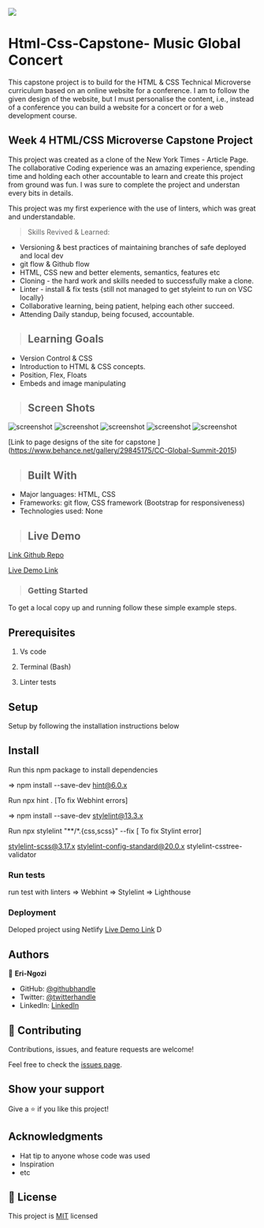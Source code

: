 ![](https://img.shields.io/badge/Microverse-blueviolet)

# Html-Css-Capstone- Music Global Concert

This capstone project is to build for the HTML &amp; CSS Technical Microverse curriculum based on an online website for a conference. I am to follow the given design of the website, but I must personalise the content, i.e., instead of a conference you can build a website for a concert or for a web development course.

## Week 4  HTML/CSS  Microverse Capstone Project

This project was created as a clone of the New York Times - Article Page.
The collaborative Coding experience was an amazing experience, spending time and holding each other accountable  to learn and  create this project from ground was fun. I was sure to complete the project and understan every bits in details.

This project was my  first experience with the use of linters, which was great and understandable.

>Skills Revived & Learned:

- Versioning & best practices of maintaining branches of safe deployed and local dev
- git flow & Github flow
- HTML, CSS new and better elements, semantics, features etc
- Cloning - the hard work and skills needed to successfully make a clone.
- Linter - install & fix tests {still not managed to get styleint to run on VSC locally}
- Collaborative learning, being patient, helping each other succeed.
- Attending Daily standup, being focused, accountable.

>## Learning Goals

- Version Control & CSS
- Introduction to HTML & CSS concepts.
- Position, Flex, Floats
- Embeds and image manipulating
  
>## Screen Shots

![screenshot](./assets/img/Capture.jpg)
![screenshot](./assets/img/p1.JPG)
![screenshot](./assets/img/p2.JPG)
![screenshot](./assets/img/s1.JPG)
![screenshot](./assets/img/s2.JPG)

[Link to page designs of the site for capstone ]
(https://www.behance.net/gallery/29845175/CC-Global-Summit-2015)

>## Built With

- Major languages: HTML, CSS
- Frameworks: git flow, CSS framework (Bootstrap for responsiveness)
- Technologies used: None

>## Live Demo

  [Link Github Repo](https://github.com/errea)

  [Live Demo Link](https://quirky-panini-716c06.netlify.app/index.html)

>### Getting Started

To get a local copy up and running follow these simple example steps.

## Prerequisites

1. Vs code

2. Terminal (Bash)

3. Linter tests

## Setup

Setup by  following the installation instructions below

## Install

 Run this npm package to install dependencies

 => npm install --save-dev hint@6.0.x

 Run npx hint . [To fix Webhint errors]

 => npm install --save-dev stylelint@13.3.x

Run npx stylelint "**/*.{css,scss}" --fix [ To fix Stylint error]

 stylelint-scss@3.17.x stylelint-config-standard@20.0.x stylelint-csstree-validator

### Run tests

run test with linters
=> Webhint
=> Stylelint
=> Lighthouse

### Deployment

Deloped  project using Netlify
[Live Demo Link](https://quirky-panini-716c06.netlify.app/index.html)
D
## Authors

👤 **Eri-Ngozi**

- GitHub: [@githubhandle](https://github.com/errea)
- Twitter: [@twitterhandle](https://twitter.com/Erreakay)
- LinkedIn: [LinkedIn](https://www.linkedin.com/in/eri-ngozi-okereafor/)

## 🤝 Contributing

Contributions, issues, and feature requests are welcome!

Feel free to check the [issues page](issues/).

## Show your support

Give a ⭐️ if you like this project!

## Acknowledgments

- Hat tip to anyone whose code was used
- Inspiration
- etc

## 📝 License

This project is [MIT](https://mit-license.org/) licensed
